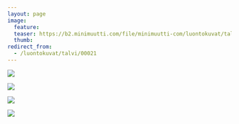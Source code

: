 ```yaml
---
layout: page
image:
  feature:
  teaser: https://b2.minimuutti.com/file/minimuutti-com/luontokuvat/talvi/DSC59980-245px.jpg
  thumb:
redirect_from:
  - /luontokuvat/talvi/00021
---
```


![](https://b2.minimuutti.com/file/minimuutti-com/luontokuvat/talvi/DSC59980-800px.jpg)

![](https://b2.minimuutti.com/file/minimuutti-com/luontokuvat/talvi/DSC59984-800px.jpg)

![](https://b2.minimuutti.com/file/minimuutti-com/luontokuvat/talvi/DSC59987-800px.jpg)

![](https://b2.minimuutti.com/file/minimuutti-com/luontokuvat/talvi/DSC59988-800px.jpg)
